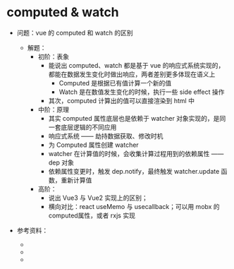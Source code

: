 # computed & watch

- 问题：vue 的 computed 和 watch 的区别
    - 解题：
        - 初阶：表象
            - 能说出 computed、watch 都是基于 vue 的响应式系统实现的，都能在数据发生变化时做出响应，两者差别更多体现在语义上
                - Computed 是根据已有值计算一个新的值
                - Watch 是在数值发生变化的时候，执行一些 side effect 操作
            - 其次，computed 计算出的值可以直接渲染到 html 中
        - 中阶：原理
            - 其实 computed 属性底层也是依赖于 watcher 对象实现的，是同一套底层逻辑的不同应用
            - 响应式系统 —— 劫持数据获取、修改时机
            - 为 Computed 属性创建 watcher
            - watcher 在计算值的时候，会收集计算过程用到的依赖属性 —— dep 对象
            - 依赖属性变更时，触发 dep.notify，最终触发 watcher.update 函数，重新计算值
        - 高阶：
            - 说出 Vue3 与 Vue2 实现上的区别；
            - 横向对比：react useMemo 与 usecallback；可以用 mobx 的computed属性，或者 rxjs 实现

- 参考资料：
    - [](https://vuejs.org/guide/essentials/watchers.html#basic-example)
    - [](https://www.cnblogs.com/tugenhua0707/p/11760466.html)
    - [](https://juejin.cn/post/6844903603497336845)

